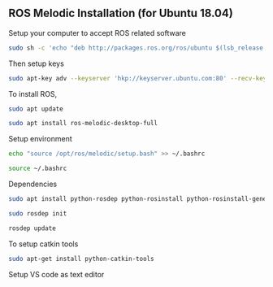 ## ROS Melodic Installation (for Ubuntu 18.04)

Setup your computer to accept ROS related software

```sh
sudo sh -c 'echo "deb http://packages.ros.org/ros/ubuntu $(lsb_release -sc) main" > /etc/apt/sources.list.d/ros-latest.list'
```

Then setup keys

```sh
sudo apt-key adv --keyserver 'hkp://keyserver.ubuntu.com:80' --recv-key C1CF6E31E6BADE8868B172B4F42ED6FBAB17C654
```

To install ROS, 

```sh
sudo apt update
```

```sh
sudo apt install ros-melodic-desktop-full
```

Setup environment

```sh
echo "source /opt/ros/melodic/setup.bash" >> ~/.bashrc
```

```sh
source ~/.bashrc
```

Dependencies

```sh
sudo apt install python-rosdep python-rosinstall python-rosinstall-generator python-wstool build-essential
```

```sh
sudo rosdep init
```

```sh
rosdep update
```

To setup catkin tools
```sh
sudo apt-get install python-catkin-tools
```

Setup VS code as text editor
